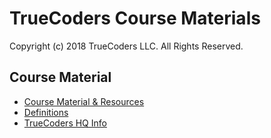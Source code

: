 # TrueCoders Course Materials

Copyright (c) 2018 TrueCoders LLC. All Rights Reserved.

## Course Material

* [Course Material & Resources](resources)
* [Definitions](Definitions.md)
* [TrueCoders HQ Info](TrueCodersHQ.md)
